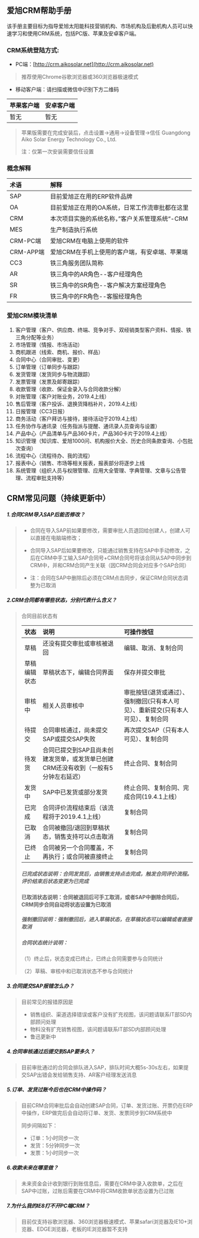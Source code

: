 ## 爱旭CRM帮助手册

该手册主要目标为指导爱旭太阳能科技营销机构、市场机构及后勤机构人员可以快速学习和使用CRM系统，包括PC版、苹果及安卓客户端。

### CRM系统登陆方式:

* PC端：[http://crm.aikosolar.net](http://crm.aikosolar.net)

> 推荐使用Chrome谷歌浏览器或360浏览器极速模式

* 移动客户端：请扫描或微信中识别下方二维码

| 苹果客户端 | 安卓客户端 |
| :--- | :--- |
| 暂无 | 暂无 |

> 苹果版需要在完成安装后，点击设置-&gt;通用-&gt;设备管理-&gt;信任  Guangdong Aiko Solar Energy Technology Co., Ltd.
>
> 注：仅第一次安装需要信任设置

### 概念解释

| 术语 | 解释 |
| :--- | :--- |
| SAP | 目前爱旭正在用的ERP软件品牌 |
| OA | 目前爱旭正在用的OA系统，日常工作流审批都在这里 |
| CRM | 本次项目实施的系统名称，”客户关系管理系统“-CRM |
| MES | 生产制造执行系统 |
| CRM-PC端 | 爱旭CRM在电脑上使用的软件 |
| CRM-APP端 | 爱旭CRM在手机上使用的客户端，有安卓端、苹果端 |
| CC3 | 铁三角服务团队简称 |
| AR | 铁三角中的AR角色--客户经理角色 |
| SR | 铁三角中的SR角色--客户解决方案经理角色 |
| FR | 铁三角中的FR角色--客服经理角色 |

### 爱旭CRM模块清单

1. 客户管理（客户、供应商、终端、竞争对手、双经销类型客户资料、情报、铁三角分配等业务）
2. 市场管理（情报、市场活动）
3. 商机跟进（线索、商机、报价、样品）
4. 合同中心（合同审批、变更）
5. 订单管理（订单同步与跟踪）
6. 发货管理（发货同步与物流跟踪）
7. 发票管理（发票及邮寄跟踪）
8. 收款管理（收款、保证金录入与合同收款分解）
9. 对账管理（客户对账业务，2019.4上线）
10. 售后管理（客户投诉、退换货降档补片，2019.4上线）
11. 日报管理（CC3日报）
12. 商务活动（客户拜访与接待，接待活动于2019.4上线）
13. 任务协作与通讯录（任务指派与提醒、通讯录人员查询与设置）
14. 产品中心（产品清单与产品360卡片，产品360卡片于2019.4上线）
15. 知识管理（知识库、爱旭1000问、机构报价大全、历史合同条款查询、小包批次查询）
16. 流程中心（流程待办、我的流程）
17. 报表中心（销售、市场等相关报表，报表部分将逐步上线
18. 系统管理（组织人员与权限管理、应用大全管理、字典管理、文章与公告管理、流程审批支持等）

## CRM常见问题（持续更新中）

##### 1.合同CRM导入SAP后能否修改？

> * 合同在导入SAP前如果要修改，需要审批人员退回给创建人，创建人可以直接在电脑端修改；
>
> * 合同导入SAP后如果要修改，只能通过销售支持在SAP中手动修改，之后在CRM中手工输入SAP合同号+CRM合同号将该合同从SAP中同步到CRM中，并和CRM合同产生关联（因CRM合同会对应多个SAP合同）
>
> * 注：合同在SAP中删除后必须在CRM点击同步，保证CRM合同状态调整为已取消

##### 2.CRM合同都有哪些状态，分别代表什么含义？

> 合同目前状态有
>
> | 状态 | 说明 | 可操作按钮 |
> | :--- | :--- | :--- |
> | 草稿 | 还没有提交审批或审核被退回 | 编辑、取消、复制合同 |
> | 草稿编辑状态 | 草稿状态下，编辑合同界面 | 保存并提交审批 |
> | 审核中 | 相关人员审核中 | 审批按钮\(退货或通过）、强制撤回\(只有本人可见）、重新提交\(只有本人可见）、复制合同 |
> | 待提交 | 合同审核通过，尚未提交SAP或提交SAP失败 | 再次提交SAP（只有本人可见）、复制合同 |
> | 待发货 | 合同已提交到SAP且尚未创建发货单，或发货单已创建CRM还没有收到（一般有5分钟左右延迟） | 终止合同、复制合同 |
> | 发货中 | SAP中已发货或部分发货 | 终止合同、复制合同、完成合同\(19.4.1上线） |
> | 已完成 | 合同评价流程结束后（该流程将于2019.4.1上线） | 复制合同 |
> | 已取消 | 合同被撤回/退回到草稿状态，销售支持可以点击取消 | 复制合同 |
> | 已终止 | 合同被另一个合同覆盖，不再执行；或合同被直接终止 | 复制合同 |
>
> ##### 已完成状态说明：合同发货后，由销售支持点击完成，触发合同评价流程。评价结束后状态变更为已完成
>
> **已取消状态说明：合同被退回后可手工取消，或者SAP中删除合同后，CRM同步合同自动将状态设置为已取消**
>
> ##### 强制撤回说明：强制撤回后，进入草稿状态，在草稿状态可以编辑或者直接取消
>
> ##### 合同状态统计说明：
>
> （1）终止后，状态变成已终止，已终止合同需要参与合同统计
>
> （2）草稿、审核中和已取消状态不参与合同统计

##### 3.合同提交SAP报错怎么办？

> 目前常见的报错原因是
>
> * 销售组织、渠道选择错误或客户没有扩充视图，该问题请联系IT部SD内部顾问处理
> * 物料没有扩充销售视图，该问题请联系IT部SD内部顾问处理
> * 鲁迅更新中

##### 4.合同审核通过后提交到SAP要多久？

> 目前审批通过的合同会排队进入SAP，排队时间大概5s-30s左右，如果提交SAP出错会发给销售支持、AR客户经理发送消息

##### 5.订单、发货过账今后也在CRM中操作码？

> 目前CRM合同审批后会自动创建SAP合同，订单、发货过账、开票仍在ERP中操作，ERP做完后会自动将订单、发货、发票同步到CRM系统中
>
> 同步间隔如下：
>
> * 订单：1小时同步一次
> * 发货：5分钟同步一次
> * 发票：1小时同步一次

##### 6.收款未来在哪里做？

> 未来资金会计收到银行到账信息后，需要在CRM中录入收款单，之后在SAP中过账，过账后需要在CRM中将CRM收款单状态设置为已过账

##### 7.为什么我的IE8打不开PC端CRM？

> 目前仅支持谷歌浏览器、360浏览器极速模式、苹果safari浏览器及IE10+浏览器、EDGE浏览器，老板的IE浏览器暂不支持

##### 



